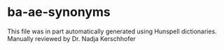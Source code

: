 # ba-ae-synonyms

This file was in part automatically generated using Hunspell dictionaries.
Manually reviewed by Dr. Nadja Kerschhofer
